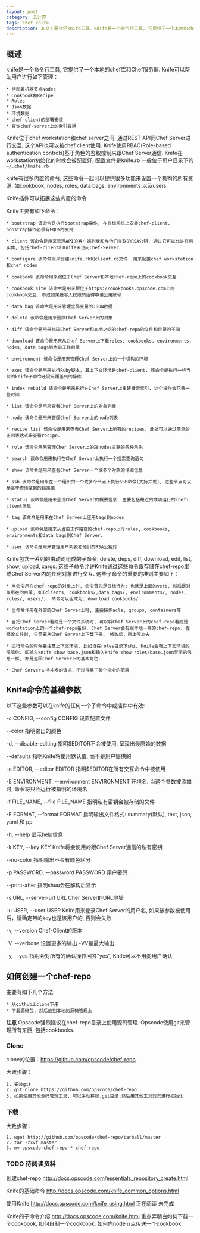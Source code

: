 ```yaml
---
layout: post
category: 云计算
tags: chef knife  
description: 本文主要介绍knife工具。knife是一个命令行工具, 它提供了一个本地的chef库和Chef服务器.
---
```


## 概述

knife是一个命令行工具, 它提供了一个本地的chef库和Chef服务器. Knife可以帮助用户进行如下管理：

	* 待部署机器节点Nodes
	* Cookbook和Recipe
	* Roles
	* Json数据
	* 环境数据
	* chef-client的部署安装
	* 查询chef-server上的索引数据

Knife位于chef workstation和chef server之间. 通过REST API同Chef Server进行交互, 这个API也可以被chef client使用. Knife使用RBAC(Role-based authentication controls)基于角色的鉴权控制来跟Chef Server通信. Knife在workstation初始化的时候会被配置好, 配置文件是knife.rb 一般位于用户目录下的`~/.chef/knife.rb`

knife有很多内置的命令, 这些命令一起可以提供很多功能来设置一个机构的所有资源, 如cookbook, nodes, roles, data bags, environments 以及users.

Knife插件可以拓展这些内置的命令.

Knife主要有如下命令：

	* bootstrap 该命令是执行bootstrap操作, 在目标系统上安装chef-client. boostrap操作必须有FQDN的支持

	* client 该命令是用来管理API的客户端列表和与他们关联的RSA公钥. 通过它可以允许任何实体, 包括chef-client和Knife来访问Chef-Server

	* configure 该命令用来创建knife.rb和client.rb文件. 用来配置chef workstation和chef nodes

	* cookbook 该命令用来跟位于Chef Server和本地chef-repo上的cookbook交互

	* cookbook site 该命令是用来跟位于https://cookbooks.opscode.com上的cookbook交互. 不过如果要写入权限的话得申请公用账号

	* data bag 该命令是用来管理全局变量的JSON数据

	* delete 该命令是用来删除Chef Server上的对象

	* diff 该命令是用来比较Chef Server和本地之间的chef-repo的文件和目录的不同

	* download 该命令是用来从Chef Server上下载roles, cookbooks, environments, nodes, data bags到当前工作目录

	* environment 该命令是用来管理Chef Server上的一个机构的环境

	* exec 该命令是用来执行Ruby脚本, 其上下文环境是chef-client. 该命令是执行一些当前的knife子命令还没有覆盖到的操作

	* index rebuild 该命令是用来执行在Chef Server上重建搜索索引. 这个操作会花费一些时间

	* list 该命令是用来查看Chef Server上的对象列表

	* node 该命令是用来管理Chef Server上的node列表

	* recipe list 该命令是用来查看Chef Server上所有的recipes. 此处可以通过简单的正则表达式来查看recipe. 

	* role 该命令用来管理Chef Server上的跟nodes关联的各种角色

	* search 该命令用来执行在Chef Server上执行一个搜索查询语句

	* show 该命令是用来查看Chef Server一个或多个对象的详细信息

	* ssh 该命令是用来在一个组织的一个或多个节点上执行SSH命令(支持并发), 这些节点可以是基于查询拿到的结果值

	* status 该命令是用来呈现Chef Server的概要信息, 主要包括最近的成功运行的chef-client信息

	* tag 该命令是用来在Chef Server上应用tags到nodes

	* upload 该命令是用来从当前工作路径的chef-repo上传roles, cookbooks, environments和data bags到Chef Server.

	* user 该命令是用来管理用户列表和他们的RSA公钥对

Knife包含一系列的由动词组成的子命令: delete, deps, diff, download, edit, list, show, upload, xargs. 这些子命令允许Knife通过这些命令跟存储在chef-repo里或Chef Server内的任何对象进行交互. 这些子命令的重要的准则主要如下：

	* 当命令用在chef-repo的对象上时, 命令首先是目标行为: 也就是上面的verb, 然后是对象所在的目录, 如(clients, cookbooks/,data_bags/, environments/, nodes, roles/, users/). 命令可以组成为: download cookbooks/

	* 当命令作用在外部的Chef Server上时, 主要操作acls, groups, containers等

	* 当把Chef Server看成是一个文件系统时, 可以将Chef Server上的chef-repo看成是workstation上的一个chef-repo备份. Chef Server会有跟本地一样的chef-repo. 在修改文件时, 只需要从Chef Server上下载下来， 修改后，再上传上去

	* 运行命令的时候要注意上下文环境. 比如当在roles目录下shi, Knife会有上下文环境的嘻嘻你. 即输入knife show base.json和输入knife show roles/base.json显示的信息一样, 都是返回Chef Server上的基本角色.

	* Chef Server支持并发的请求，不过得基于每个指令的配置

## Knife命令的基础参数

以下这些参数可以在knife的任何一个子命令中或插件中有效:

-c CONFIG, --config CONFIG   设置配置文件

--color  指明输出的颜色

-d, --disable-editing   指明$EDITOR不会被使用, 呈现出最原始的数据

--defaults 指明Knife将使用默认值, 而不是用户提供的

-e EDITOR, --editor EDITOR 指明$EDITOR在所有交互命令中被使用

-E ENVIRONMENT, --environment ENVIRONMENT 环境名. 当这个参数被添加时, 命令将只会运行被指明的环境名

-f FILE_NAME, --file FILE_NAME 指明私有密钥会被存储的文件

-F FORMAT, --format FORMAT  指明输出文件格式: summary(默认), text, json, yaml 和 pp

-h, --help 显示help信息

-k KEY, --key KEY Knife将会使用的跟Chef Server通信的私有密钥

--no-color 指明输出不会有颜色区分

-p PASSWORD, --password PASSWORD  用户密码

--print-after 指明shuu会在解构后显示

-s URL, --server-url URL Cher Server的URL地址

-u USER, --user USER Knife用来登录Chef Server的用户名, 如果该参数被使用后，请确定带的key也是该用户的, 否则会失败

-v, --version  Chef-Client的版本

-V, --verbose  设置更多的输出 -VV是最大输出

-y, --yes 指明会对所有的确认操作回答"yes", Knife可以不用向用户确认

## 如何创建一个chef-repo

主要有如下几个方法:

	* 从github上clone下来
	* 下载源码包, 然后放到本地的源码管理上

**注意** Opscode强烈建议在chef-repo目录上使用源码管理. Opscode使用git来管理所有东西, 包括cookbooks.

### Clone

clone的位置：https://github.com/opscode/chef-repo

大致步骤：

	1. 安装git
	2. git clone https://github.com/opscode/chef-repo
	3. 如果使用其他源码管理工具, 可以手动移除.git目录,然后用其他工具对其进行初始化

### 下载

大致步骤：

	1. wget http://github.com/opscode/chef-repo/tarball/master
	2. tar -zxvf master
	3. mv opscode-chef-repo-* chef-repo

### TODO 待阅读资料

创建chef-repo  http://docs.opscode.com/essentials_repository_create.html

Knife的基础命令  http://docs.opscode.com/knife_common_options.html

使用Knife   http://docs.opscode.com/knife_using.html 正在阅读 未完成

Knife的子命令介绍  http://docs.opscode.com/knife.html   重点弄明白如何下载一个cookbook, 如何自制一个cookbook, 如何向node节点传送一个cookbook